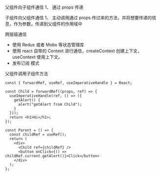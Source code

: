 父组件向子组件通信
1、 通过 props 传递

子组件向父组件通信
1、 主动调用通过 props 传过来的方法，并将想要传递的信息，作为参数，传递到父组件的作用域中

跨层级通信

- 使用 Redux 或者 Mobx 等状态管理库
- 使用 react 自带的 Context 进行通信，createContext 创建上下文， useContext 使用上下文。
- 发布订阅 模式

父组件调用子组件方法

```
const { forwardRef, useRef, useImperativeHandle } = React;

const Child = forwardRef((props, ref) => {
  useImperativeHandle(ref, () => ({
    getAlert() {
      alert("getAlert from Child");
    }
  }));
  return <h1>Hi</h1>;
});

const Parent = () => {
  const childRef = useRef();
  return (
    <div>
      <Child ref={childRef} />
      <button onClick={() => childRef.current.getAlert()}>Click</button>
    </div>
  );
};
```